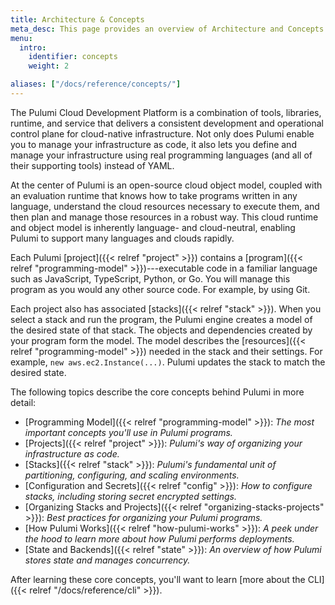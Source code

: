 ```yaml
---
title: Architecture & Concepts
meta_desc: This page provides an overview of Architecture and Concepts when using the Pulumi Cloud Development Platform.
menu:
  intro:
    identifier: concepts
    weight: 2

aliases: ["/docs/reference/concepts/"]
---
```


The Pulumi Cloud Development Platform is a combination of tools, libraries, runtime, and service that delivers a consistent development and operational control plane for cloud-native infrastructure.  Not only does Pulumi enable you to manage your infrastructure as code, it also lets you define and manage your infrastructure using real programming languages (and all of their supporting tools) instead of YAML.

At the center of Pulumi is an open-source cloud object model, coupled with an evaluation runtime that knows how to take programs written in any language, understand the cloud resources necessary to execute them, and then plan and manage those resources in a robust way. This cloud runtime and object model is inherently language- and cloud-neutral, enabling Pulumi to support many languages and clouds rapidly.

Each Pulumi [project]({{< relref "project" >}}) contains a [program]({{< relref "programming-model" >}})---executable code in a familiar language such as JavaScript, TypeScript, Python, or Go. You will manage this program as you would any other source code. For example, by using Git.

Each project also has associated [stacks]({{< relref "stack" >}}). When you select a stack and run the program, the Pulumi engine creates a model of the desired state of that stack. The objects and dependencies created by your program form the model. The model describes the [resources]({{< relref "programming-model" >}}) needed in the stack and their settings. For example, `new aws.ec2.Instance(...)`.  Pulumi updates the stack to match the desired state.

The following topics describe the core concepts behind Pulumi in more detail:

* [Programming Model]({{< relref "programming-model" >}}): _The most important concepts you'll use in Pulumi programs._
* [Projects]({{< relref "project" >}}): _Pulumi's way of organizing your infrastructure as code._
* [Stacks]({{< relref "stack" >}}): _Pulumi's fundamental unit of partitioning, configuring, and scaling environments._
* [Configuration and Secrets]({{< relref "config" >}}): _How to configure stacks, including storing secret encrypted settings._
* [Organizing Stacks and Projects]({{< relref "organizing-stacks-projects" >}}): _Best practices for organizing your Pulumi programs._
* [How Pulumi Works]({{< relref "how-pulumi-works" >}}): _A peek under the hood to learn more about how Pulumi performs deployments._
* [State and Backends]({{< relref "state" >}}): _An overview of how Pulumi stores state and manages concurrency._

After learning these core concepts, you'll want to learn [more about the CLI]({{< relref "/docs/reference/cli" >}}).
